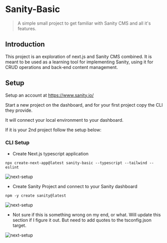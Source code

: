 # Sanity-Basic
> A simple small project to get familiar with Sanity CMS and all it's features.

## Introduction

This project is an exploration of next.js and Sanity CMS combined. It is meant to be used as a learning tool for implementing
Sanity, using it for CRUD operations and back-end content management.

## Setup

Setup an account at https://www.sanity.io/ 

Start a new project on the dashboard, and for your first project copy the CLI they provide.

It will connect your local environment to your dashboard.

If it is your 2nd project follow the setup below:

### CLI Setup

- Create Next.js typescript application

```npx create-next-app@latest sanity-basic --typescript --tailwind --eslint```

<img src="https://github.com/Triv2/sanity-basic/assets/126743500/d5430e5e-2232-4070-a9da-f8dc9d89495c" alt="next-setup" width={500} height={200} />


- Create Sanity Project and connect to your Sanity dashboard

```npm -y create sanity@latest```

<img src="https://github.com/Triv2/sanity-basic/assets/126743500/b4b0549f-29a1-42bd-aa8f-70639381a24b" alt="next-setup" width={400} height={700} />

- Not sure if this is something wrong on my end, or what. Will update this section if I figure it out. But need to add quotes to the tsconfig.json target.

<img src="https://github.com/Triv2/sanity-basic/assets/126743500/e29c683f-d769-4b48-a93e-2fe5d840ce29" alt="next-setup" width={300} height={500} />


